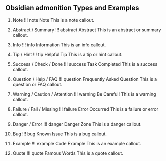 
## Obsidian admonition Types and Examples

1. Note
!!! note Note
	This is a note callout.


1. Abstract / Summary
!!! abstract Abstract
	This is an abstract or summary callout.

1. Info
!!! info Information
	This is an info callout.

1. Tip / Hint
!!! tip Helpful Tip
	This is a tip or hint callout.

1. Success / Check / Done
!!! success Task Completed
	This is a success callout.

1. Question / Help / FAQ
!!! question Frequently Asked Question
	This is a question or FAQ callout.

1. Warning / Caution / Attention
!!! warning Be Careful!
	This is a warning callout.

1. Failure / Fail / Missing
!!! failure Error Occurred
	This is a failure or error callout.

1. Danger / Error
!!! danger Danger Zone
	This is a danger callout.

1.  Bug
!!! bug Known Issue
	This is a bug callout.

1.  Example
!!! example Code Example
	This is an example callout.

1.  Quote
!!! quote Famous Words
	This is a quote callout.
